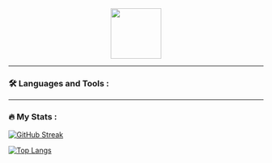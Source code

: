 <div id="header" align="center">
  <img src="https://media.giphy.com/media/M9gbBd9nbDrOTu1Mqx/giphy.gif" width="100"/>
</div>

---

### :hammer_and_wrench: Languages and Tools :

---

### :fire: My Stats :
[![GitHub Streak](http://github-readme-streak-stats.herokuapp.com?user=NicoEv&theme=dark&background=000000)](https://git.io/streak-stats)

[![Top Langs](https://github-readme-stats.vercel.app/api/top-langs/?username=NicoEv&layout=compact&theme=vision-friendly-dark)](https://github.com/anuraghazra/github-readme-stats)

<!--
**NicoEv/NicoEv** is a ✨ _special_ ✨ repository because its `README.md` (this file) appears on your GitHub profile.

Here are some ideas to get you started:

- 🔭 I’m currently working on ...
- 🌱 I’m currently learning ...
- 👯 I’m looking to collaborate on ...
- 🤔 I’m looking for help with ...
- 💬 Ask me about ...
- 📫 How to reach me: ...
- 😄 Pronouns: ...
- ⚡ Fun fact: ...
-->
